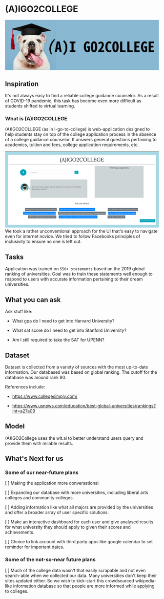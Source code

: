 # (A)IGO2COLLEGE

![Logo](Title.jpg)

## Inspiration

It's not always easy to find a reliable college guidance counselor. As a result of COVID-19 pandemic, this task has become even more difficult as students shifted to virtual learning.

### What is (A)IGO2COLLEGE

(A)IGO2COLLEGE (as in I-go-to-college) is web-application designed to help students stay on top of the college application process in the absence of a college guidance counselor. It answers general questions pertaining to academics, tuition and fees, college application requirements, etc.

![UI](UI.png)
We took a rather unconventional approach for the UI that's easy to navigate even for internet novice. We tried to follow Facebooks principles of inclusivity to ensure no one is left out.

<!-- ## Quick Start
To use the application, try asking some of the following:

- "What gpa do I need to get into Harvard University?"

- "What sat score do I need to get into Stanford University?"

- "Am I still required to take the SAT for MIT?" -->

## Tasks

Application was trained on `550+ statements` based on the 2019 global ranking of universities. Goal was to train these statements well enough to respond to users with accurate information pertaining to their dream universities.

## What you can ask

Ask stuff like:

- What gpa do I need to get into Harvard University?

- What sat score do I need to get into Stanford University?

- Am I still required to take the SAT for UPENN?

## Dataset

Dataset is collected from a variety of sources with the most up-to-date information. Our databased was based on global ranking. The cutoff for the database was around rank 80.

References include:

- <https://www.collegesimply.com/>

- <https://www.usnews.com/education/best-global-universities/rankings?int=a27a09>

## Model

(A)IGO2College uses the wit.ai to better understand users query and provide them with reliable results.



## What's Next for us

### Some of our near-future plans

[ ] Making the application more conversational

[ ] Expanding our database with more universities, including liberal arts colleges and community colleges.

[ ] Adding information like what all majors are provided by the universities and offer a broader array of user specific solutions.

[ ] Make an interactive dashboard for each user and give analysed results for what university they should apply to given their scores and achievements.

[ ] Choice to link account with third party apps like google calendar to set reminder for important dates.

### Some of the not-so-near future plans

[ ] Much of the college data wasn't that easily scrapable and not even search-able when we collected our data. Many universities don't keep their sites updated either. So we wish to kick-start this crowdsourced wikipedia-like information database so that people are more informed while applying to colleges.
